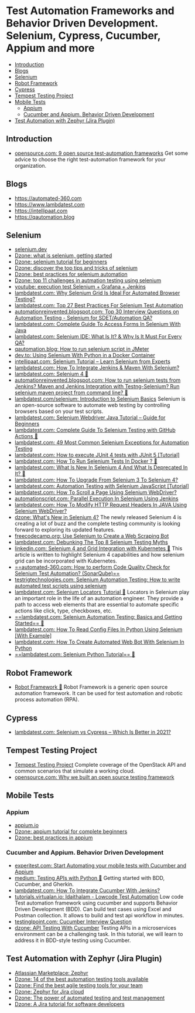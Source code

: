 # Test Automation Frameworks and Behavior Driven Development. Selenium, Cypress, Cucumber, Appium and more
- [Introduction](#introduction)
- [Blogs](#blogs)
- [Selenium](#selenium)
- [Robot Framework](#robot-framework)
- [Cypress](#cypress)
- [Tempest Testing Project](#tempest-testing-project)
- [Mobile Tests](#mobile-tests)
	- [Appium](#appium)
	- [Cucumber and Appium. Behavior Driven Development](#cucumber-and-appium-behavior-driven-development)
- [Test Automation with Zephyr (Jira Plugin)](#test-automation-with-zephyr-jira-plugin)

## Introduction
- [opensource.com: 9 open source test-automation frameworks](https://opensource.com/article/20/7/open-source-test-automation-frameworks) Get some advice to choose the right test-automation framework for your organization.

## Blogs
- https://automated-360.com
- https://www.lambdatest.com
- https://intellipaat.com
- https://qautomation.blog

## Selenium
- [selenium.dev](https://selenium.dev/)
- [Dzone: what is selenium, getting started](https://dzone.com/articles/what-is-selenium-getting-started-with-selenium-aut)
- [Dzone: selenium tutorial for beginners](https://dzone.com/articles/selenium-tutorial-for-beginners-2)
- [Dzone: discover the top tips and tricks of selenium](https://dzone.com/articles/discover-the-top-tips-and-tricks-of-the-selenium-w)
- [Dzone: best practices for selenium automation](https://dzone.com/articles/best-practices-for-selenium-automation-one-must-kn)
- [Dzone: top 11 challenges in autmation testing using selenium](https://dzone.com/articles/top-11-challenges-in-automation-testing-using-sele)
- [youtube: execution test Selenium + Grafana + Jenkins](https://www.youtube.com/watch?v=vDj5IsWjU0A)
- [lambdatest.com: Why Selenium Grid Is Ideal For Automated Browser Testing?](https://www.lambdatest.com/blog/why-selenium-grid-is-ideal-for-automated-browser-testing/)
- [lambdatest.com: Top 27 Best Practices For Selenium Test Automation](https://www.lambdatest.com/blog/27-best-practices-selenium-test-automation/)
- [automationreinvented.blogspot.com: Top 30 Interview Questions on Automation Testing - Selenium for SDET/Automation QA?](https://automationreinvented.blogspot.com/2020/06/top-30-interview-questions-on.html)
- [lambdatest.com: Complete Guide To Access Forms In Selenium With Java](https://www.lambdatest.com/blog/complete-guide-to-access-forms-in-selenium-with-java/)
- [lambdatest.com: Selenium IDE: What Is It? & Why Is It Must For Every QA?](https://www.lambdatest.com/blog/selenium-ide-what-is-it-why-is-it-must-for-every-qa/)
- [qautomation.blog: How to run selenium script in JMeter](https://qautomation.blog/2019/05/07/how-to-run-selenium-script-in-jmeter/)
- [dev.to: Using Selenium With Python in a Docker Container](https://dev.to/nazliander/using-selenium-within-a-docker-container-ghp)
- [intellipaat.com: Selenium Tutorial – Learn Selenium from Experts](https://intellipaat.com/blog/tutorial/selenium-tutorial/)
- [lambdatest.com: How To Integrate Jenkins & Maven With Selenium?](https://www.lambdatest.com/blog/selenium-maven-jenkins-integration/)
- [lambdatest.com: Selenium 4 🌟](https://www.lambdatest.com/learning-hub/selenium-4)
- [automationreinvented.blogspot.com: How to run selenium tests from Jenkins? Maven and Jenkins Integration with Testng-Selenium? Run selenium maven project from command line? 🌟](https://automationreinvented.blogspot.com/2021/02/how-to-run-test-selenium-tests-from.html)
- [lambdatest.com/selenium: Introduction to Selenium Basics](https://www.lambdatest.com/selenium) Selenium is an open-source software to automate web testing by controlling browsers
based on your test scripts.
- [lambdatest.com: Selenium Webdriver Java Tutorial – Guide for Beginners](https://www.lambdatest.com/blog/selenium-java-tutorial-how-to-test-login-process/)
- [lambdatest.com: Complete Guide To Selenium Testing with GitHub Actions 🌟](https://www.lambdatest.com/blog/selenium-github-actions-example/)
- [lambdatest.com: 49 Most Common Selenium Exceptions for Automation Testing](https://www.lambdatest.com/blog/49-common-selenium-exceptions-automation-testing/)
- [lambdatest.com: How to execute JUnit 4 tests with JUnit 5 [Tutorial]](https://www.lambdatest.com/blog/execute-junit4-tests-with-junit5/)
- [lambdatest.com: How To Run Selenium Tests In Docker ? 🌟](https://www.lambdatest.com/blog/run-selenium-tests-in-docker/)
- [lambdatest.com: What Is New In Selenium 4 And What Is Deprecated In It? 🌟](https://www.lambdatest.com/blog/what-is-deprecated-in-selenium4/)
- [lambdatest.com: How To Upgrade From Selenium 3 To Selenium 4?](https://www.lambdatest.com/blog/upgrade-from-selenium3-to-selenium4/)
- [lambdatest.com: Automation Testing with Selenium JavaScript [Tutorial]](https://www.lambdatest.com/blog/automation-testing-with-selenium-javascript/)
- [lambdatest.com: How To Scroll a Page Using Selenium WebDriver?](https://www.lambdatest.com/blog/scroll-a-webpage-in-selenium-using-java/)
- [automationscript.com: Parallel Execution In Selenium Using Jenkins](https://automationscript.com/parallel-execution-in-selenium-using-jenkins/)
- [lambdatest.com: How To Modify HTTP Request Headers In JAVA Using Selenium WebDriver?](https://www.lambdatest.com/blog/modifying-http-request-headers-in-java-using-selenium-webdriver)
- [dzone: What's New in Selenium 4?](https://dzone.com/articles/what-is-new-in-selenium-4) The newly released Selenium 4 is creating a lot of buzz and the complete testing community is looking forward to exploring its updated features.
- [freecodecamp.org: Use Selenium to Create a Web Scraping Bot](https://www.freecodecamp.org/news/use-selenium-to-create-a-web-scraping-bot)
- [lambdatest.com: Debunking The Top 8 Selenium Testing Myths](https://www.lambdatest.com/blog/debunking-selenium-testing-myths/)
- [linkedin.com: Selenium 4 and Grid Integration with Kubernetes 🌟](https://www.linkedin.com/pulse/selenium-4-grid-integration-kubernetes-rishi-khanna/) This article is written to highlight Selenium 4 capabilities and how selenium grid can be incorporated with Kubernetes.
- [==automated-360.com: How to perform Code Quality Check for Selenium Test Automation? (SonarQube)==](https://automated-360.com/integration/how-to-perform-code-quality-check-for-selenium-test-automation/)
- [testrigtechnologies.com: Selenium Automation Testing: How to write automated test scripts using selenium](https://www.testrigtechnologies.com/how-to-write-a-test-automation-selenium-test-script/)
- [lambdatest.com: Selenium Locators Tutorial 🌟](https://www.lambdatest.com/learning-hub/selenium-locators) Locators in Selenium play an important role in the life of an automation engineer. They provide a path to access web elements that are essential to automate specific actions like click, type, checkboxes, etc.
- [==lambdatest.com: Selenium Automation Testing: Basics and Getting Started== 🌟](https://www.lambdatest.com/blog/selenium-automation-testing/)
- [lambdatest.com: How To Read Config Files In Python Using Selenium [With Example]](https://www.lambdatest.com/blog/how-to-read-configuration-files-in-python-using-selenium/)
- [lambdatest.com: How To Create Automated Web Bot With Selenium In Python](https://www.lambdatest.com/blog/automated-web-bot-with-selenium-python/)
- [==lambdatest.com: Selenium Python Tutorial== 🌟](https://www.lambdatest.com/learning-hub/python-tutorial)

## Robot Framework
* [Robot Framework 🌟](https://robotframework.org/) Robot Framework is a generic open source automation framework. It can be used for test automation and robotic process automation (RPA).

## Cypress
- [lambdatest.com: Selenium vs Cypress – Which Is Better in 2021?](https://www.lambdatest.com/blog/cypress-vs-selenium-comparison/)

## Tempest Testing Project
- [Tempest Testing Project](https://docs.openstack.org/tempest) Complete coverage of the OpenStack API and common scenarios that simulate a working cloud.
- [opensource.com: Why we built an open source testing framework](https://opensource.com/article/22/1/open-source-testing-framework)

## Mobile Tests
### Appium
- [appium.io](http://appium.io/)
- [Dzone: appium tutorial for complete beginners](https://dzone.com/articles/appium-tutorial-for-complete-beginners)
- [Dzone: best practices in appium](https://dzone.com/articles/best-practices-in-appium)

### Cucumber and Appium. Behavior Driven Development
- [experitest.com: Start Automating your mobile tests with Cucumber and Appium](https://experitest.com/appium-blog/start-automating-your-mobile-tests-with-cucumber-and-appium/)
- [medium: Testing APIs with Python 🌟](https://medium.com/python-in-plain-english/testing-apis-with-python-4ca51d604ffe) Getting started with BDD, Cucumber, and Gherkin.
- [lambdatest.com: How To Integrate Cucumber With Jenkins?](https://www.lambdatest.com/blog/cucumber-with-jenkins-integration)
- [tutorials.virtualan.io: Idaithalam - Lowcode Test Automation](https://tutorials.virtualan.io/#/Idaithalam) Low code Test automation framework using cucumber and supports Behavior Driven Development (BDD). Can build test cases using Excel and Postman collection. It allows to build and test api workflow in minutes.
- [testinglpoint.com: Cucumber Interview Question](https://www.testinglpoint.com/cucumber-interview-question/)
- [dzone: API Testing With Cucumber](https://dzone.com/articles/api-testing-with-cucumber) Testing APIs in a microservices environment can be a challenging task. In this tutorial, we will learn to address it in BDD-style testing using Cucumber.

## Test Automation with Zephyr (Jira Plugin)
- [Atlassian Marketplace: Zephyr](https://marketplace.atlassian.com/apps/1014681/zephyr-for-jira-test-management)
- [Dzone: 14 of the best automation testing tools available](https://dzone.com/articles/14-of-the-best-automation-testing-tools-available)
- [Dzone: Find the best agile testing tools for your team](https://dzone.com/articles/find-the-best-agile-testing-tools-for-your-team)
- [Dzone: Zephyr for Jira cloud](https://dzone.com/articles/zephyr-for-jira-cloud-june-release-is-here)
- [Dzone: The power of automated testing and test management](https://dzone.com/articles/the-power-of-automated-testing-and-test-management)
- [Dzone: A Jira tutorial for software developers](https://dzone.com/articles/a-jira-tutorial-for-software-developers-get-the-mo)
